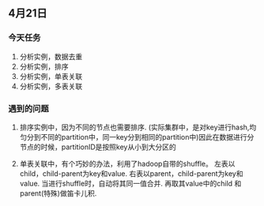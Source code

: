 ## 4月21日

### 今天任务
1. 分析实例，数据去重
2. 分析实例，排序
3. 分析实例，单表关联
4. 分析实例，多表关联

### 遇到的问题
1.  排序实例中，因为不同的节点也需要排序.
	(实际集群中，是对key进行hash,均匀分到不同的partition中，同一key分到相同的partition中)因此在数据进行分节点的时候，partitionID是按照key从小到大分区的

2.  单表关联中，有个巧妙的办法，利用了hadoop自带的shuffle。
	左表以child，child-parent为key和value.
	右表以parent，child-parent为key和value.
	当进行shuffle时，自动将其同一值合并.
	再取其value中的child 和 parent(特殊)做笛卡儿积.
